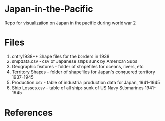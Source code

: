 # Japan-in-the-Pacific

Repo for visualization on Japan in the pacific during world war 2

# Files
  1. cntry1938** Shape files for the borders in 1938
  2. shipdata.csv - csv of Japanese ships sunk by American Subs
  3. Geographic features - folder of shapefiles for oceans, rivers, etc
  4. Territory Shapes - folder of shapefiles for Japan's conquered territory 1937-1945
  5. Production.csv - table of industrial production data for Japan, 1941-1945
  6. Ship Losses.csv - table of all ships sunk of US Navy Submarines 1941-1945






# References


